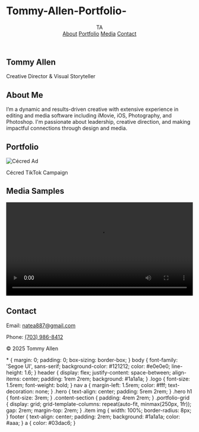 # Tommy-Allen-Portfolio-
<!DOCTYPE html>
<html lang="en">
<head>
  <meta charset="UTF-8" />
  <meta name="viewport" content="width=device-width, initial-scale=1.0"/>
  <title>Tommy Allen | Creative Portfolio</title>
  <link rel="stylesheet" href="style.css" />
</head>
<body>
  <header>
    <div class="logo">TA</div>
    <nav>
      <a href="#about">About</a>
      <a href="#portfolio">Portfolio</a>
      <a href="#media">Media</a>
      <a href="#contact">Contact</a>
    </nav>
  </header>

  <section class="hero">
    <h1>Tommy Allen</h1>
    <p>Creative Director & Visual Storyteller</p>
  </section>

  <section id="about" class="content-section">
    <h2>About Me</h2>
    <p>
      I’m a dynamic and results-driven creative with extensive experience in editing and media software including iMovie, iOS, Photography, and Photoshop. I'm passionate about leadership, creative direction, and making impactful connections through design and media.
    </p>
  </section>

  <section id="portfolio" class="content-section">
    <h2>Portfolio</h2>
    <div class="portfolio-grid">
      <div class="item">
        <img src="assets/cecred-ad.jpeg" alt="Cécred Ad" />
        <p>Cécred TikTok Campaign</p>
      </div>
      <!-- Add more projects as needed -->
    </div>
  </section>

  <section id="media" class="content-section">
    <h2>Media Samples</h2>
    <video controls width="100%">
      <source src="assets/your-video.mp4" type="video/mp4" />
      Your browser does not support the video tag.
    </video>
  </section>

  <section id="contact" class="content-section">
    <h2>Contact</h2>
    <p>Email: <a href="mailto:natea887@gmail.com">natea887@gmail.com</a></p>
    <p>Phone: <a href="tel:+17039868412">(703) 986-8412</a></p>
  </section>

  <footer>
    <p>&copy; 2025 Tommy Allen</p>
  </footer>
</body>
</html>
* {
  margin: 0;
  padding: 0;
  box-sizing: border-box;
}
body {
  font-family: 'Segoe UI', sans-serif;
  background-color: #121212;
  color: #e0e0e0;
  line-height: 1.6;
}
header {
  display: flex;
  justify-content: space-between;
  align-items: center;
  padding: 1rem 2rem;
  background: #1a1a1a;
}
.logo {
  font-size: 1.5rem;
  font-weight: bold;
}
nav a {
  margin-left: 1.5rem;
  color: #fff;
  text-decoration: none;
}
.hero {
  text-align: center;
  padding: 5rem 2rem;
}
.hero h1 {
  font-size: 3rem;
}
.content-section {
  padding: 4rem 2rem;
}
.portfolio-grid {
  display: grid;
  grid-template-columns: repeat(auto-fit, minmax(250px, 1fr));
  gap: 2rem;
  margin-top: 2rem;
}
.item img {
  width: 100%;
  border-radius: 8px;
}
footer {
  text-align: center;
  padding: 2rem;
  background: #1a1a1a;
  color: #aaa;
}
a {
  color: #03dac6;
}
